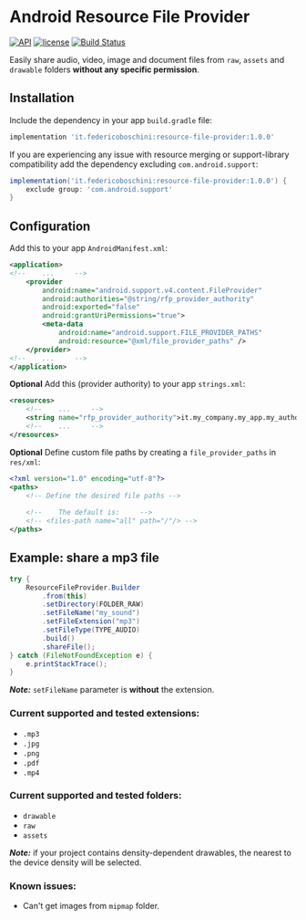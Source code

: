 # Android Resource File Provider

[![API](https://img.shields.io/badge/API-14%2B-orange.svg?style=flat)](https://developer.android.com/about/dashboards/index.html#Platform)
[![license](https://img.shields.io/github/license/mashape/apistatus.svg)](LICENSE.md)
[![Build Status](https://travis-ci.org/federicoboschini/Android-Resource-File-Provider.svg?branch=master)](https://travis-ci.org/federicoboschini/Android-Resource-File-Provider)

Easily share audio, video, image and document files from `raw`, `assets` and `drawable` folders **without any specific permission**.

## Installation

Include the dependency in your app `build.gradle` file:

```groovy
implementation 'it.federicoboschini:resource-file-provider:1.0.0'
```

If you are experiencing any issue with resource merging or support-library compatibility add the dependency excluding `com.android.support`:

```groovy
implementation('it.federicoboschini:resource-file-provider:1.0.0') {
    exclude group: 'com.android.support'
}
```

## Configuration

Add this to your app `AndroidManifest.xml`:

```xml
<application>
<!--    ...     -->
    <provider
        android:name="android.support.v4.content.FileProvider"
        android:authorities="@string/rfp_provider_authority"
        android:exported="false"
        android:grantUriPermissions="true">
        <meta-data
            android:name="android.support.FILE_PROVIDER_PATHS"
            android:resource="@xml/file_provider_paths" />
    </provider>
<!--    ...     -->
</application>
```

**Optional** Add this (provider authority) to your app `strings.xml`:

```xml
<resources>
    <!--    ...     -->
    <string name="rfp_provider_authority">it.my_company.my_app.my_authority</string>
    <!--    ...     -->
</resources>
```

**Optional** Define custom file paths by creating a `file_provider_paths` in `res/xml`:

```xml
<?xml version="1.0" encoding="utf-8"?>
<paths>
    <!-- Define the desired file paths -->
    
    <!--    The default is:     -->
    <!-- <files-path name="all" path="/"/> -->
</paths>

```

## Example: share a mp3 file

```java
try {
    ResourceFileProvider.Builder
        .from(this)
        .setDirectory(FOLDER_RAW)
        .setFileName("my_sound")
        .setFileExtension("mp3")
        .setFileType(TYPE_AUDIO)
        .build()
        .shareFile();
} catch (FileNotFoundException e) {
    e.printStackTrace();
}
```

***Note:*** `setFileName` parameter is **without** the extension.

### Current supported and tested extensions:

* `.mp3`
* `.jpg`
* `.png`
* `.pdf`
* `.mp4`

### Current supported and tested folders:

* `drawable`
* `raw`
* `assets`

***Note:*** if your project contains density-dependent drawables, the nearest to the device density will be selected.

### Known issues:

* Can't get images from `mipmap` folder.
